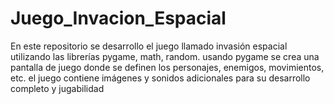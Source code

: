 # Juego_Invacion_Espacial
En este repositorio se desarrollo el juego llamado invasión espacial utilizando las librerías pygame, math, random. usando pygame se crea una pantalla de juego donde se definen los personajes, enemigos, movimientos, etc. el juego contiene imágenes y sonidos adicionales para su desarrollo completo y jugabilidad
